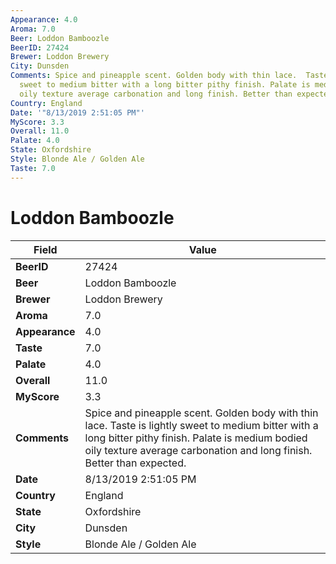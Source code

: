 ```yaml
---
Appearance: 4.0
Aroma: 7.0
Beer: Loddon Bamboozle
BeerID: 27424
Brewer: Loddon Brewery
City: Dunsden
Comments: Spice and pineapple scent. Golden body with thin lace.  Taste is lightly
  sweet to medium bitter with a long bitter pithy finish. Palate is medium bodied
  oily texture average carbonation and long finish. Better than expected.
Country: England
Date: '"8/13/2019 2:51:05 PM"'
MyScore: 3.3
Overall: 11.0
Palate: 4.0
State: Oxfordshire
Style: Blonde Ale / Golden Ale
Taste: 7.0
---
```


# Loddon Bamboozle

| Field         | Value |
|---------------|-------|
| **BeerID** | 27424 |
| **Beer** | Loddon Bamboozle |
| **Brewer** | Loddon Brewery |
| **Aroma** | 7.0 |
| **Appearance** | 4.0 |
| **Taste** | 7.0 |
| **Palate** | 4.0 |
| **Overall** | 11.0 |
| **MyScore** | 3.3 |
| **Comments** | Spice and pineapple scent. Golden body with thin lace.  Taste is lightly sweet to medium bitter with a long bitter pithy finish. Palate is medium bodied oily texture average carbonation and long finish. Better than expected. |
| **Date** | 8/13/2019 2:51:05 PM |
| **Country** | England |
| **State** | Oxfordshire |
| **City** | Dunsden |
| **Style** | Blonde Ale / Golden Ale |
